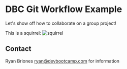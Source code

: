 #  DBC Git Workflow Example

Let's show off how to collaborate on a group project!

This is a squirrel:
![squirrel](http://i.imgur.com/Im5bSIe.gif)

## Contact

Ryan Briones <ryan@devbootcamp.com> for information